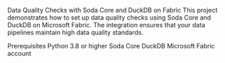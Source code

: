 Data Quality Checks with Soda Core and DuckDB on Fabric
This project demonstrates how to set up data quality checks using Soda Core and DuckDB on Microsoft Fabric. The integration ensures that your data pipelines maintain high data quality standards.

Prerequisites
Python 3.8 or higher
Soda Core
DuckDB
Microsoft Fabric account
